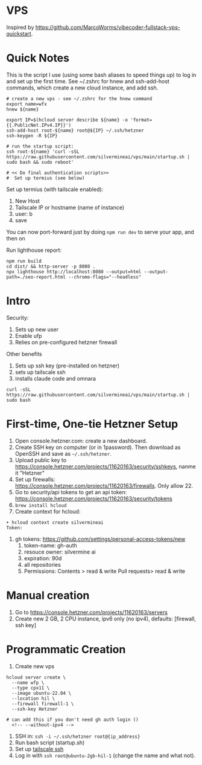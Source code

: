 # VPS
Inspired by https://github.com/MarcoWorms/vibecoder-fullstack-vps-quickstart.

# Quick Notes
This is the script I use (using some bash aliases to speed things up) to log in and set up the first time.
See ~/.zshrc for hnew and ssh-add-host commands, which create a new cloud instance, and add ssh.
```
# create a new vps - see ~/.zshrc for the hnew command
export name=wfx
hnew ${name}

export IP=$(hcloud server describe ${name} -o 'format={{.PublicNet.IPv4.IP}}')
ssh-add-host root-${name} root@${IP} ~/.ssh/hetzner
ssh-keygen -R ${IP}

# run the startup script:
ssh root-${name} 'curl -sSL https://raw.githubusercontent.com/silvermineai/vps/main/startup.sh | sudo bash && sudo reboot'

# << Do final authentication scripts>>
#  Set up termius (see below)
```
Set up termius (with tailscale enabled):
1. New Host
1. Tailscale IP or hostname (name of instance)
1. user: b
1. save

You can now port-forward just by doing `npm run dev` to serve your app, and then on 

Run lighthouse report:
```
npm run build
cd dist/ && http-server -p 8080 .
npx lighthouse http://localhost:8080 --output=html --output-path=./seo-report.html --chrome-flags="--headless"
```


# Intro
Security:
1. Sets up new user 
1. Enable ufp
1. Relies on pre-configured hetzner firewall

Other benefits
1. Sets up ssh key (pre-installed on hetzner)
1. sets up tailscale ssh
1. installs claude code and omnara

```
curl -sSL https://raw.githubusercontent.com/silvermineai/vps/main/startup.sh | sudo bash
```

# First-time, One-tie Hetzner Setup
1. Open console.hetzner.com: create a new dashboard.
1. Create SSH key on computer (or in 1password). Then download as OpenSSH and save as `~/.ssh/hetzner`.
1. Upload public key to https://console.hetzner.com/projects/11620163/security/sshkeys, nanme it "Hetzner"
1. Set up firewalls: https://console.hetzner.com/projects/11620163/firewalls. Only allow 22.
1. Go to security/api tokens to get an api token: https://console.hetzner.com/projects/11620163/security/tokens
1. `brew install hcloud`
1. Create context for hcloud:
```
➤ hcloud context create silvermineai
Token:
```
1. gh tokens: https://github.com/settings/personal-access-tokens/new
    1. token-name: gh-auth
    1. resouce owner: silvermine ai
    1. expiration: 90d
    1. all repositories
    1. Permissions: 
        Contents > read & write
        Pull requests> read & write


# Manual creation
1. Go to https://console.hetzner.com/projects/11620163/servers
1. Create new 2 GB, 2 CPU instance, ipv6 only (no ipv4), defaults: [firewall, ssh key]

# Programmatic Creation
1. Create new vps
```
hcloud server create \
  --name wfp \
  --type cpx11 \
  --image ubuntu-22.04 \
  --location hil \
  --firewall firewall-1 \
  --ssh-key Hetzner 

# can add this if you don't need gh auth login ()
  <!-- --without-ipv4 -->
```
1. SSH in: `ssh -i ~/.ssh/hetzner root@{ip_address}`
1. Run bash script (startup.sh)
1. Set up [tailscale ssh](https://tailscale.com/kb/1193/tailscale-ssh)
1. Log in with `ssh root@ubuntu-2gb-hil-1` (change the name and what not).


